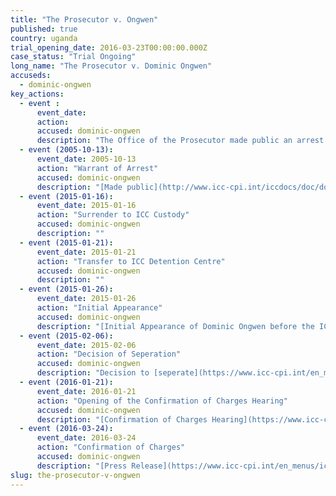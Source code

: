```yaml
---
title: "The Prosecutor v. Ongwen"
published: true
country: uganda
trial_opening_date: 2016-03-23T00:00:00.000Z
case_status: "Trial Ongoing"
long_name: "The Prosecutor v. Dominic Ongwen"
accuseds:
  - dominic-ongwen
key_actions:
  - event :
      event_date:
      action:
      accused: dominic-ongwen
      description: "The Office of the Prosecutor made public an arrest warrant for Ongwen on October 13, 2005. He entered ICC custody on January 16, 2015. The charges were confirmed on March 24, 2016."
  - event (2005-10-13):
      event_date: 2005-10-13
      action: "Warrant of Arrest"
      accused: dominic-ongwen
      description: "[Made public](http://www.icc-cpi.int/iccdocs/doc/doc97201.pdf)"
  - event (2015-01-16):
      event_date: 2015-01-16
      action: "Surrender to ICC Custody"
      accused: dominic-ongwen
      description: ""
  - event (2015-01-21):
      event_date: 2015-01-21
      action: "Transfer to ICC Detention Centre"
      accused: dominic-ongwen
      description: ""
  - event (2015-01-26):
      event_date: 2015-01-26
      action: "Initial Appearance"
      accused: dominic-ongwen
      description: "[Initial Appearance of Dominic Ongwen before the ICC](https://www.youtube.com/watch?v=ZOWFFW70XNM&feature=youtu.be)."
  - event (2015-02-06):
      event_date: 2015-02-06
      action: "Decision of Seperation"
      accused: dominic-ongwen
      description: "Decision to [seperate](https://www.icc-cpi.int/en_menus/icc/press%20and%20media/press%20releases/Pages/pr1088.aspx) the Dominic Ongwen case from the case of The Prosecutor v. Joseph Kony, Vincent Otti, Okot Odhiambo and Dominic Ongwen."
  - event (2016-01-21):
      event_date: 2016-01-21
      action: "Opening of the Confirmation of Charges Hearing"
      accused: dominic-ongwen
      description: "[Confirmation of Charges Hearing](https://www.icc-cpi.int/en_menus/icc/press%20and%20media/press%20releases/Pages/ma192.aspx)"
  - event (2016-03-24):
      event_date: 2016-03-24
      action: "Confirmation of Charges"
      accused: dominic-ongwen
      description: "[Press Release](https://www.icc-cpi.int/en_menus/icc/press%20and%20media/press%20releases/Pages/pr1204.aspx)"
slug: the-prosecutor-v-ongwen
---
```

